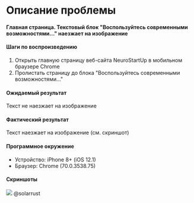 # Описание проблемы

#### Главная страница. Текстовый блок "Воспользуйтесь современными возможностями..." наезжает на изображение

#### Шаги по воспроизведению

1. Открыть главную страницу веб-сайта NeuroStartUp в мобильном браузере Chrome
2. Пролистать страницу до блока "Воспользуйтесь современными возможностями..."

#### Ожидаемый результат

Текст не наезжает на изображение

#### Фактический результат

Текст наезжает на изображение (см. скриншот)

#### Программное окружение

* Устройство: iPhone 8+ (iOS 12.1)
* Браузер: Chrome (70.0.3538.75)

#### Скриншоты

![](https://i.imgur.com/HJ1VbMj.png)
@solarrust